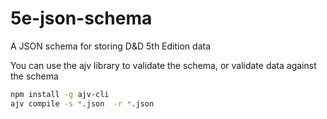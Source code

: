 # 5e-json-schema
A JSON schema for storing D&amp;D 5th Edition data

You can use the ajv library to validate the schema, or validate data against the schema

```sh
npm install -g ajv-cli
ajv compile -s *.json  -r *.json
```